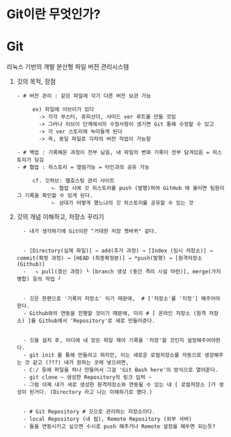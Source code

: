 # Git이란 무엇인가?

# Git
  
  리눅스 기반의 개발 분산형 파일 버전 관리시스템

  1) 깃의 목적, 장점


         - # 버전 관리 : 같은 파일에 각기 다른 버전 보관 가능

              ex) 파일에 이브이가 있다
                -> 각각 부스터, 쥬피선더, 샤미드 ver 루트를 만들 것임
                -> 그러나 이브이 단계에서의 수정사항이 생기면 Git 통해 수정할 수 있고 
                -> 각 ver 스토리에 녹아들게 된다
                -> 즉, 동일 파일로 각자의 버전 작업이 가능함
      
         - # 백업 : 기록해온 과정이 전부 남음, 내 파일의 변화 기록이 전부 담겨있음 = 히스토리가 담김
         - # 협업 : 히스토리 = 열람가능 = 타인과의 공유 가능

              cf. 깃허브: 웹호스팅 관리 사이트
                    ㄴ 협업 시에 깃 히스토리를 push (발행)하여 GitHub 에 올리면 팀원이 그 기록을 확인할 수 있게 된다.
                    ㄴ 상대가 어떻게 했느냐의 깃 히스토리를 공유할 수 있는 것
                    
              

 2) 깃의 개념 이해하고, 저장소 꾸리기



          - 내가 생각하기에 Git이란 "거대한 저장 쳇바퀴" 같다.


          - [Directory(실제 파일)] → add(추가 과정) → [Index (임시 저장소)] → commit(확정 과정) → [HEAD (최종확정본)] → *push(발행) → [원격저장소 (Github)]
          -   ↖ pull(갱신 과정) └ [branch 생성 (중간 격리 시설 마련)], merge(가지 병합) 등의 작업 ┘

          
          - 깃은 한편으로 '기록의 저장소' 이기 때문에,  # ['저장소'를 '지정'] 해주어야 한다.
          - Github와의 연동을 진행할 것이기 때문에, 미리 # [ 온라인 저장소 (원격 저장소) ]를 Github에서 'Repository'로 새로 만들어준다.


          - 깃을 설치 후, 어디에 내 모든 파일 제어 기록을 '저장'할 것인지 설정해주어야한다.
          - git init 를 통해 만들라고 하지만, 이는 새로운 로컬저장소를 자동으로 생성해주는 것 같고 (???) 내가 원하는 곳에 넣으려면,
          - C:/ 등에 파일을 하나 만들어서 그걸 'Git Bash here'의 방식으로 열어준다.
          - git clone ~ 생성한 Repository의 링크 입력 ~
          - 그럼 이제 내가 새로 생성한 원격저장소와 연동될 수 있는 내 [ 로컬저장소 ]가 생성이 된거다. (Directory 라고 나는 이해하기로 했다.)
          
          
          - # Git Repository # 깃으로 관리하는 저장소이다.
          - local Repository (내 컴), Remote Repository (외부 서버)
          - 둘을 연동시키고 싶으면 수시로 push 해주거나 Remote 설정을 해두면 되는듯?



